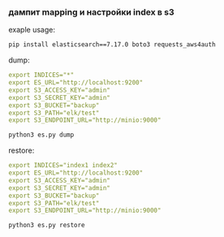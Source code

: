### дампит mapping и настройки index в s3 
exaple usage:

```sh
pip install elasticsearch==7.17.0 boto3 requests_aws4auth
```
dump: 
```yaml
export INDICES="*"
export ES_URL="http://localhost:9200"
export S3_ACCESS_KEY="admin"
export S3_SECRET_KEY="admin"
export S3_BUCKET="backup"
export S3_PATH="elk/test"
export S3_ENDPOINT_URL="http://minio:9000"
```

```sh 
python3 es.py dump
```


restore:
```yaml
export INDICES="index1 index2"
export ES_URL="http://localhost:9200"
export S3_ACCESS_KEY="admin"
export S3_SECRET_KEY="admin"
export S3_BUCKET="backup"
export S3_PATH="elk/test"
export S3_ENDPOINT_URL="http://minio:9000"
```
```sh 
python3 es.py restore
```

